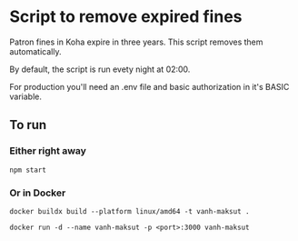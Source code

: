 # Script to remove expired fines

Patron fines in Koha expire in three years. This script removes them automatically.

By default, the script is run evety night at 02:00.

For production you'll need an .env file and basic authorization in it's BASIC variable.


## To run
### Either right away
`npm start`

### Or in Docker
`docker buildx build --platform linux/amd64 -t vanh-maksut .`

`docker run -d --name vanh-maksut -p <port>:3000 vanh-maksut`

